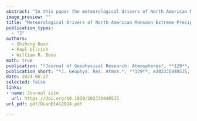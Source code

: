 ```yaml
---
abstract: "In this paper the meteorological drivers of North American Monsoon (NAM) extreme precipitation events (EPEs) are identified and analyzed. First, the NAM area and its subregions are distinguished using self-organizing maps applied to the Climate Prediction Center global precipitation data set. This reveals distinct subregions, shaped by the inhomogeneous geographic features of the NAM area, with distinct extreme precipitation character and drivers. Next, defining EPEs as days when subregion-mean precipitation exceeds the 95th percentile of rainy days, five synoptic features and one mesoscale feature are investigated as potential drivers of EPEs. Essentially all EPEs can be associated with at least one selected driver, with only one event remaining unclassified. This analysis shows the dominant role of Gulf of California moisture surges, mesoscale convective systems and frontal systems in generating NAM extreme precipitation. Finally, a frequency and probability analysis is conducted to contrast precipitation distributions conditioned on the associated meteorological drivers. The findings demonstrate that the co-occurrence of multiple features does not necessarily enhance the EPE probability."
image_preview: ""
title: "Meteorological Drivers of North American Monsoon Extreme Precipitation Events"
publication_types:
  - "2"
authors:
  - Shiheng Duan
  - Paul Ullrich
  - William R. Boos
math: true
publication: "*Journal of Geophysical Research: Atmospheres*, **129**, e2023JD040535, doi:10.1029/2023JD040535"
publication_short: "*J. Geophys. Res. Atmos.*, **129**, e2023JD040535, doi:10.1029/2023JD040535"
date: 2024-06-27
selected: false
links:
- name: Journal site
  url: https://doi.org/10.1029/2023JD040535
url_pdf: pdf/DuanEtAl2024.pdf

---
```

